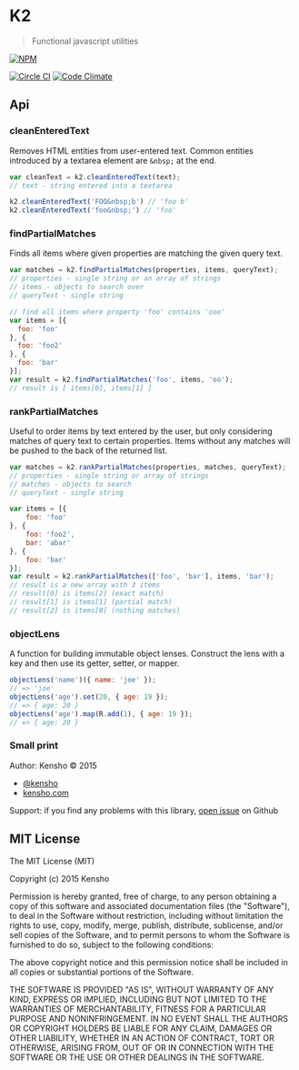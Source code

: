 # K2

> Functional javascript utilities

[![NPM][k2-icon] ][k2-url]

[![Circle CI](https://circleci.com/gh/kensho/k2.svg?style=svg)](https://circleci.com/gh/kensho/k2)
[![Code Climate](https://codeclimate.com/github/kensho/k2/badges/gpa.svg)](https://codeclimate.com/github/kensho/k2)

[k2-icon]: https://nodei.co/npm/k2.png?downloads=true
[k2-url]: https://npmjs.org/package/k2

## Api

### cleanEnteredText

Removes HTML entities from user-entered text. Common entities introduced by a textarea element
are `&nbsp;` at the end.

```js
var cleanText = k2.cleanEnteredText(text);
// text - string entered into a textarea
```

```js
k2.cleanEnteredText('FOO&nbsp;b') // 'foo b'
k2.cleanEnteredText('foo&nbsp;') // 'foo'
```

### findPartialMatches

Finds all items where given properties are matching the given query text.

```js
var matches = k2.findPartialMatches(properties, items, queryText);
// properties - single string or an array of strings
// items - objects to search over
// queryText - single string
```

```js
// find all items where property 'foo' contains 'ooo'
var items = [{
  foo: 'foo'
}, {
  foo: 'foo2'
}, {
  foo: 'bar'
}];
var result = k2.findPartialMatches('foo', items, 'oo');
// result is [ items[0], items[1] ]
```

### rankPartialMatches

Useful to order items by text entered by the user, but only considering matches of query text to
certain properties. Items without any matches will be pushed to the back of the returned list.

```js
var matches = k2.rankPartialMatches(properties, matches, queryText);
// properties - single string or array of strings
// matches - objects to search
// queryText - single string
```

```js
var items = [{
    foo: 'foo'
}, {
    foo: 'foo2',
    bar: 'abar'
}, {
    foo: 'bar'
}];
var result = k2.rankPartialMatches(['foo', 'bar'], items, 'bar');
// result is a new array with 3 items
// result[0] is items[2] (exact match)
// result[1] is items[1] (partial match)
// result[2] is items[0] (nothing matches)
```

### objectLens

A function for building immutable object lenses. Construct the lens with a key
and then use its getter, setter, or mapper.

```js
objectLens('name')({ name: 'joe' });
// => 'joe'
objectLens('age').set(20, { age: 19 });
// => { age: 20 }
objectLens('age').map(R.add(1), { age: 19 });
// => { age: 20 }
```

### Small print

Author: Kensho &copy; 2015

* [@kensho](https://twitter.com/kensho)
* [kensho.com](http://kensho.com)

Support: if you find any problems with this library,
[open issue](https://github.com/kensho/k2/issues) on Github

## MIT License

The MIT License (MIT)

Copyright (c) 2015 Kensho

Permission is hereby granted, free of charge, to any person obtaining a copy of
this software and associated documentation files (the "Software"), to deal in
the Software without restriction, including without limitation the rights to
use, copy, modify, merge, publish, distribute, sublicense, and/or sell copies of
the Software, and to permit persons to whom the Software is furnished to do so,
subject to the following conditions:

The above copyright notice and this permission notice shall be included in all
copies or substantial portions of the Software.

THE SOFTWARE IS PROVIDED "AS IS", WITHOUT WARRANTY OF ANY KIND, EXPRESS OR
IMPLIED, INCLUDING BUT NOT LIMITED TO THE WARRANTIES OF MERCHANTABILITY, FITNESS
FOR A PARTICULAR PURPOSE AND NONINFRINGEMENT. IN NO EVENT SHALL THE AUTHORS OR
COPYRIGHT HOLDERS BE LIABLE FOR ANY CLAIM, DAMAGES OR OTHER LIABILITY, WHETHER
IN AN ACTION OF CONTRACT, TORT OR OTHERWISE, ARISING FROM, OUT OF OR IN
CONNECTION WITH THE SOFTWARE OR THE USE OR OTHER DEALINGS IN THE SOFTWARE.

